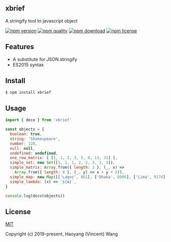 ## xbrief
A stringify tool to javascript object

[![npm version][npm-image]][npm-url]
[![npm quality][quality-image]][quality-url]
[![npm download][download-image]][download-url]
[![npm license][license-image]][license-url]

[npm-image]: https://img.shields.io/npm/v/xbrief.svg?style=flat-square
[npm-url]: https://npmjs.org/package/xbrief
[quality-image]: http://npm.packagequality.com/shield/xbrief.svg?style=flat-square
[quality-url]: http://packagequality.com/#?package=xbrief
[download-image]: https://img.shields.io/npm/dm/xbrief.svg?style=flat-square
[download-url]: https://npmjs.org/package/xbrief
[license-image]: https://img.shields.io/npm/l/xbrief.svg
[license-url]: https://npmjs.org/package/xbrief

## Features

- A substitute for JSON.stringify
- ES2015 syntax

## Install

```console
$ npm install xbrief
```

## Usage

```js
import { deco } from 'xbrief'

const objects = {
  boolean: true,
  string: 'Shakespeare',
  number: 128,
  null: null,
  undefined: undefined,
  one_row_matrix: [ [1, 1, 2, 3, 5, 8, 13, 21] ],
  simple_set: new Set([1, 1, 1, 2, 2, 3, 3, 3]),
  simple_matrix: Array.from({ length: 3 }, (_, x) =>
    Array.from({ length: 8 }, (_, y) => x + y + 1)),
  simple_map: new Map([['Lagos', 861], ['Dhaka', 8906], ['Lima', 9174], ['Ankara', 5271], ['Nagpur', 2405]]),
  simple_lambda: (x) => `${x}`,
}

console.log(deco(objects))
```

## License

[MIT](http://opensource.org/licenses/MIT)

Copyright (c) 2019-present, Haoyang (Vincent) Wang
